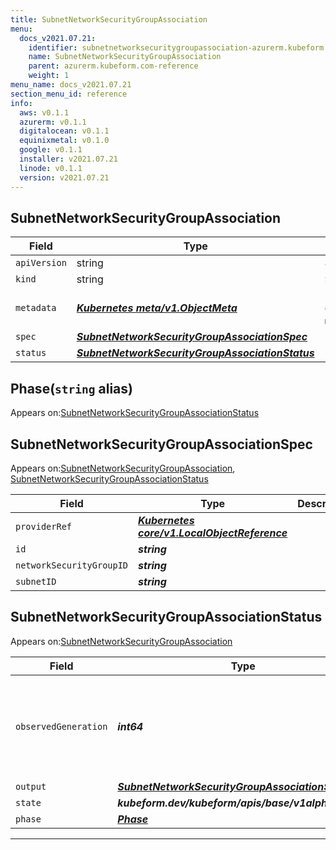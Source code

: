 ```yaml
---
title: SubnetNetworkSecurityGroupAssociation
menu:
  docs_v2021.07.21:
    identifier: subnetnetworksecuritygroupassociation-azurerm.kubeform.com
    name: SubnetNetworkSecurityGroupAssociation
    parent: azurerm.kubeform.com-reference
    weight: 1
menu_name: docs_v2021.07.21
section_menu_id: reference
info:
  aws: v0.1.1
  azurerm: v0.1.1
  digitalocean: v0.1.1
  equinixmetal: v0.1.0
  google: v0.1.1
  installer: v2021.07.21
  linode: v0.1.1
  version: v2021.07.21
---
```


## SubnetNetworkSecurityGroupAssociation
| Field | Type | Description |
| ------ | ----- | ----------- |
| `apiVersion` | string | `azurerm.kubeform.com/v1alpha1` |
|    `kind` | string | `SubnetNetworkSecurityGroupAssociation` |
| `metadata` | ***[Kubernetes meta/v1.ObjectMeta](https://v1-18.docs.kubernetes.io/docs/reference/generated/kubernetes-api/v1.18/#objectmeta-v1-meta)***|Refer to the Kubernetes API documentation for the fields of the `metadata` field.|
| `spec` | ***[SubnetNetworkSecurityGroupAssociationSpec](#subnetnetworksecuritygroupassociationspec)***||
| `status` | ***[SubnetNetworkSecurityGroupAssociationStatus](#subnetnetworksecuritygroupassociationstatus)***||
## Phase(`string` alias)

Appears on:[SubnetNetworkSecurityGroupAssociationStatus](#subnetnetworksecuritygroupassociationstatus)

## SubnetNetworkSecurityGroupAssociationSpec

Appears on:[SubnetNetworkSecurityGroupAssociation](#subnetnetworksecuritygroupassociation), [SubnetNetworkSecurityGroupAssociationStatus](#subnetnetworksecuritygroupassociationstatus)

| Field | Type | Description |
| ------ | ----- | ----------- |
| `providerRef` | ***[Kubernetes core/v1.LocalObjectReference](https://v1-18.docs.kubernetes.io/docs/reference/generated/kubernetes-api/v1.18/#localobjectreference-v1-core)***||
| `id` | ***string***||
| `networkSecurityGroupID` | ***string***||
| `subnetID` | ***string***||
## SubnetNetworkSecurityGroupAssociationStatus

Appears on:[SubnetNetworkSecurityGroupAssociation](#subnetnetworksecuritygroupassociation)

| Field | Type | Description |
| ------ | ----- | ----------- |
| `observedGeneration` | ***int64***| ***(Optional)*** Resource generation, which is updated on mutation by the API Server.|
| `output` | ***[SubnetNetworkSecurityGroupAssociationSpec](#subnetnetworksecuritygroupassociationspec)***| ***(Optional)*** |
| `state` | ***kubeform.dev/kubeform/apis/base/v1alpha1.State***| ***(Optional)*** |
| `phase` | ***[Phase](#phase)***| ***(Optional)*** |
---
